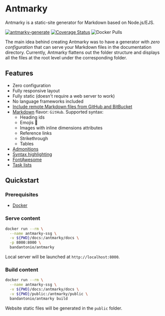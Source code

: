 # Antmarky

Antmarky is a static-site generator for Markdown based on Node.js/EJS.

[![antmarky-generate](https://github.com/bandantonio/antmarky/actions/workflows/antmarky.yml/badge.svg?branch=main)](https://github.com/bandantonio/antmarky/actions/workflows/antmarky.yml) [![Coverage Status](https://coveralls.io/repos/github/bandantonio/antmarky/badge.svg?branch=main)](https://coveralls.io/github/bandantonio/antmarky?branch=main) ![Docker Pulls](https://img.shields.io/docker/pulls/bandantonio/antmarky)

The main idea behind creating Antmarky was to have a generator with *zero configuration* that can serve your Markdown files in the documentation directory. Currently, Antmarky flattens out the folder structure and displays all the files at the root level under the corresponding folder.

## Features

* Zero configuration
* Fully responsive layout
* Fully static (doesn't require a web server to work)
* No language frameworks included
* [Include remote Markdown files from GitHub and BitBucket][remote-md-files]
* [Markdown][markdown] flavor: `GitHub`. Supported syntax:
    * Heading ids
    * Emojis :tada:
    * Images with inline dimensions attributes
    * Reference links
    * Strikethrough
    * Tables
* [Admonitions][admonitions]
* [Syntax highlighting][syntax-highlight]
* [FontAwesome][fa]
* [Task lists][tasks-list]

[remote-md-files]: features.md#remote-markdown-files
[markdown]: markdown.md
[admonitions]: features.md#admonitions
[syntax-highlight]: features.md#syntax-highlighting
[fa]: features.md#fontawesome
[tasks-list]: features.md#task-lists

## Quickstart

### Prerequisites

* [Docker](https://docs.docker.com/get-docker/)

### Serve content

```sh
docker run --rm \
  --name antmarky-ssg \
  -v ${PWD}/docs:/antmarky/docs \
  -p 8000:8000 \
  bandantonio/antmarky
```

Local server will be launched at `http://localhost:8000`.

### Build content

```sh
docker run --rm \
  --name antmarky-ssg \
  -v ${PWD}/docs:/antmarky/docs \
  -v ${PWD}/public:/antmarky/public \
  bandantonio/antmarky build
```

Website static files will be generated in the `public` folder.
